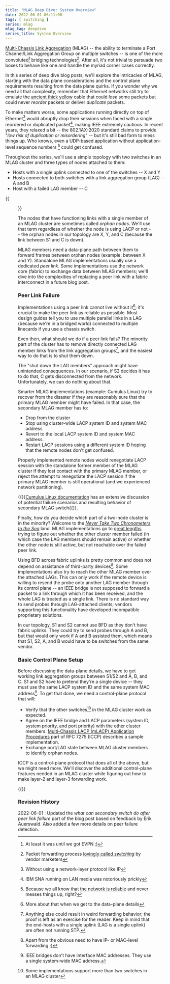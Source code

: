 ```yaml
---
title: "MLAG Deep Dive: System Overview"
date: 2022-06-01 06:11:00
tags: [ switching ]
series: mlag
mlag_tag: deepdive
series_title: System Overview
---
```

[Multi-Chassis Link Aggregation](/series/mlag.html) (MLAG) -- the ability to terminate a Port Channel/Link Aggregation Group on multiple switches -- is one of the more convoluted[^EVPN] bridging technologies[^BR]. After all, it's not trivial to persuade two boxes to behave like one and handle the myriad corner cases correctly.

In this series of deep dive blog posts, we'll explore the intricacies of MLAG, starting with the data plane considerations and the control plane requirements resulting from the data plane quirks. If you wonder why we need all that complexity, remember that Ethernet networks still try to emulate the [ancient thick yellow](https://blog.ipspace.net/2015/02/lets-get-rid-of-thick-yellow-cable.html) cable that could _lose_ some packets but could never _reorder_ packets or deliver _duplicate_ packets. 
<!--more-->
[^EVPN]: At least it was until we got EVPN ;)

[^BR]: Packet forwarding process [lovingly called _switching_](https://blog.ipspace.net/2011/02/how-did-we-ever-get-into-this-switching.html) by vendor marketers

To make matters worse, some applications running directly on top of Ethernet[^NNL] would abruptly drop their sessions when faced with a single reordered or duplicated packet[^SNA], making IEEE extremely cautious. In recent years, they relaxed a bit -- the 802.1AX-2020 standard claims to provide "_low risk of duplication or misordering_" -- but it's still bad form to mess things up. Who knows, even a UDP-based application without application-level sequence numbers [^NETREL] could get confused.

[^NNL]: Without using a network-layer protocol like IP

[^SNA]: IBM SNA running on LAN media was notoriously prickly

[^NETREL]: Because we all know that [the network is reliable](https://blog.ipspace.net/2020/02/video-network-is-not-reliable.html) and never messes things up, right?

Throughout the series, we'll use a simple topology with two switches in an MLAG cluster and three types of nodes attached to them:

* Hosts with a single uplink connected to one of the switches -- X and Y
* Hosts connected to both switches with a link aggregation group (LAG) -- A and B
* Host with a failed LAG member -- C

{{<figure src="/2022/06/MLAG-topology.jpg" caption="Simple MLAG topology">}}

The nodes that have functioning links with a single member of an MLAG cluster are sometimes called _orphan nodes_. We'll use that term regardless of whether the node is using LACP or not -- the orphan nodes in our topology are X, Y, and C (because the link between S1 and C is down). 

MLAG members need a data-plane path between them to forward frames between orphan nodes (example: between X and Y). Standalone MLAG implementations usually use a dedicated _peer link_. Some implementations use the network core (fabric) to exchange data between MLAG members; we'll dive into the complexities of replacing a peer link with a fabric interconnect in a future blog post.

### Peer Link Failure

Implementations using a peer link cannot live without it[^PLWHY]; it's crucial to make the peer link as reliable as possible. Most design guides tell you to use multiple parallel links in a LAG (because we're in a bridged world) connected to multiple linecards if you use a chassis switch.

[^PLWHY]: More about that when we get to the data-plane details

Even then, what should we do if a peer link fails? The minority part of the cluster has to remove directly connected LAG member links from the link aggregation groups[^ER], and the easiest way to do that is to shut them down. 

The "shut down the LAG members" approach might have unintended consequences. In our scenario, if S2 decides it has to do that, C gets disconnected from the network. Unfortunately, we can do nothing about that.

Smarter MLAG implementations (example: Cumulus Linux) try to recover from the disaster if they are reasonably sure that the primary MLAG member might have failed. In that case, the secondary MLAG member has to:

* Drop from the cluster
* Stop using cluster-wide LACP system ID and system MAC address
* Revert to the local LACP system ID and system MAC address.
* Restart LACP sessions using a different system ID hoping that the remote nodes don't get confused.

Properly implemented remote nodes would renegotiate LACP session with the standalone former member of the MLAG cluster if they lost contact with the primary MLAG member, or reject the attempt to renegotiate the LACP session if the primary MLAG member is still operational (and we experienced network partitioning). 

[^ER]: Anything else could result in weird forwarding behavior; the proof is left as an exercise for the reader. Keep in mind that the end-hosts with a single uplink (LAG is a single uplink) are often not running STP.

{{<note info>}}[Cumulus Linux documentation](https://blog.ipspace.net/2022/06/mlag-deep-dive-overview.html#1284) has an extensive discussion of potential failure scenarios and resulting behavior of secondary MLAG switch{{</note>}}.

Finally, how do you decide which part of a two-node cluster is in the minority? Welcome to the _[Never Take Two Chronometers to the Sea](/2017/01/never-take-two-chronometers-to-sea.html)_ land. MLAG implementations go to [great lengths](/2010/10/multi-chassis-link-aggregation-stacking.html#read-the-smallprint) trying to figure out whether the other cluster member failed (in which case the LAG members should remain active) or whether the other node is still active, but not reachable over the failed peer link.

Using BFD across fabric uplinks is pretty common and does not depend on assistance of third-party devices[^IPR]. Some implementations also try to reach the other MLAG member over the attached LAGs. This can only work if the remote device is willing to resend the probe onto another LAG member through its control plane -- an IEEE bridge is not supposed to forward a packet to a link through which it has been received, and the whole LAG is treated as a single link. There is no standard way to send probes through LAG-attached clients; vendors supporting this functionality have developed incompatible proprietary solutions. 

In our topology, S1 and S2 cannot use BFD as they don't have fabric uplinks. They could try to send probes through A and B, but that would only work if A and B assisted them, which means that S1, S2, A, and B would have to be switches from the same vendor.
 
[^IPR]: Apart from the obvious need to have IP- or MAC-level forwarding ;)

### Basic Control Plane Setup

Before discussing the data-plane details, we have to get working link aggregation groups between S1/S2 and A, B, and C. S1 and S2 have to pretend they're a single device -- they must use the same LACP system ID and the same system MAC address[^BRMAC]. To get that done, we need a control-plane protocol that will:

* Verify that the other switches[^MT1] in the MLAG cluster work as expected.
* Agree on the IEEE bridge and LACP parameters (system ID, system priority, and port priority) with the other cluster members. [Multi-Chassis LACP (mLACP) Application Procedures](https://datatracker.ietf.org/doc/html/rfc7275#section-9.2.2) part of RFC 7275 (ICCP) describes a sample implementation.
* Exchange port/LAG state between MLAG cluster members to identify orphan nodes.

ICCP is a control-plane protocol that does all of the above, but we might need more. We'll discover the additional control-plane features needed in an MLAG cluster while figuring out how to make layer-2 and layer-3 forwarding work.

{{<next-in-series page="/posts/2022/06/mlag-deep-dive-mac-learning.md">}}

[^MT1]: Some implementations support more than two switches in an MLAG cluster

[^BRMAC]: IEEE bridges don't have interface MAC addresses. They use a single system-wide MAC address.

### Revision History

2022-06-01
: Updated the _what can secondary switch do after peer link failure_ part of the blog post based on feedback by Erik Auerswald. Also added a few more details on peer failure detection.
